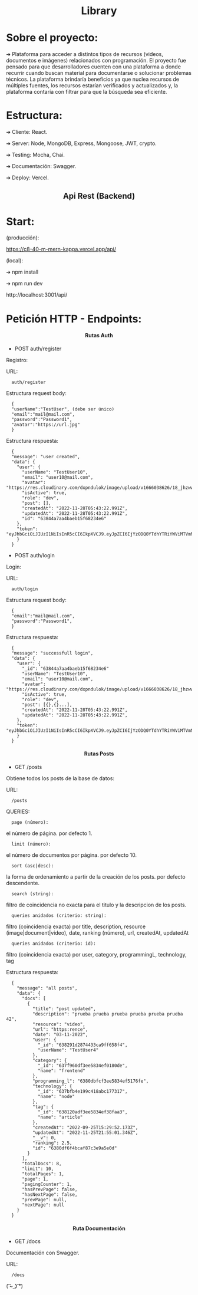 <h1 align="center">Library</h1>

# Sobre el proyecto:

➔ Plataforma para acceder a distintos tipos de recursos (videos, documentos e imágenes) relacionados con programación. El proyecto fue pensado para que desarrolladores cuenten con una plataforma a donde recurrir cuando buscan material para documentarse o solucionar problemas técnicos. La plataforma brindaría beneficios ya que nuclea recursos de múltiples fuentes, los recursos estarían verificados y actualizados y, la plataforma contaría con filtrar para que la búsqueda sea eficiente.

# Estructura:

➔ Cliente: React.

➔ Server: Node, MongoDB, Express, Mongoose, JWT, crypto.

➔ Testing: Mocha, Chai.

➔ Documentación: Swagger.

➔ Deploy: Vercel.

<h2 align="center">Api Rest (Backend)</h2>

# Start:

(producción):

https://c8-40-m-mern-kappa.vercel.app/api/

(local):

➔ npm install

➔ npm run dev

http://localhost:3001/api/

# Petición HTTP - Endpoints:

<h4 align="center">Rutas Auth</h4>

- POST auth/register

Registro:

URL:

      auth/register

Estructura request body:

      {
      "userName":"TestUser", (debe ser único)
      "email":"mail@mail.com",
      "password":"Password1",
      "avatar":"https://url.jpg"
      }

Estructura respuesta:

      {
      "message": "user created",
      "data": {
        "user": {
          "userName": "TestUser10",
          "email": "user10@mail.com",
          "avatar": "https://res.cloudinary.com/dxpndulok/image/upload/v1666038626/18_jhzwwd_02354deba2.jpg",
          "isActive": true,
          "role": "dev",
          "post": [],
          "createdAt": "2022-11-28T05:43:22.991Z",
          "updatedAt": "2022-11-28T05:43:22.991Z",
          "id": "63844a7aa4baeb15f68234e6"
        },
        "token": "eyJhbGciOiJIUzI1NiIsInR5cCI6IkpXVCJ9.eyJpZCI6IjYzODQ0YTdhYTRiYWViMTVmNjgyMzRlNiIsInVzZXJOYW1lIjoiVGVzdFVzZXIxMCIsInJvbGUiOiJkZXYiLCJpYXQiOjE2Njk2MTQyMDMsImV4cCI6MTY2OTg3MzQwM30.wwZfGV9fkDckgPnTYyvgtFP5F2KNCxSr8bNne0EJGOE"
        }
      }

- POST auth/login

Login:

URL:

      auth/login

Estructura request body:

      {
      "email":"mail@mail.com",
      "password":"Password1",
      }

Estructura respuesta:

      {
      "message": "successfull login",
      "data": {
        "user": {
          "_id": "63844a7aa4baeb15f68234e6"
          "userName": "TestUser10",
          "email": "user10@mail.com",
          "avatar": "https://res.cloudinary.com/dxpndulok/image/upload/v1666038626/18_jhzwwd_02354deba2.jpg",
          "isActive": true,
          "role": "dev",
          "post": [{},{}...],
          "createdAt": "2022-11-28T05:43:22.991Z",
          "updatedAt": "2022-11-28T05:43:22.991Z",
        },
        "token": "eyJhbGciOiJIUzI1NiIsInR5cCI6IkpXVCJ9.eyJpZCI6IjYzODQ0YTdhYTRiYWViMTVmNjgyMzRlNiIsInVzZXJOYW1lIjoiVGVzdFVzZXIxMCIsInJvbGUiOiJkZXYiLCJpYXQiOjE2Njk2MTQyMDMsImV4cCI6MTY2OTg3MzQwM30.wwZfGV9fkDckgPnTYyvgtFP5F2KNCxSr8bNne0EJGOE"
        }
      }

<h4 align="center">Rutas Posts</h4>

- GET /posts

Obtiene todos los posts de la base de datos:

URL:

      /posts

QUERIES:

      page (número):

el número de página. por defecto 1.

      limit (número):

el número de documentos por página. por defecto 10.

      sort (asc|desc):

la forma de ordenamiento a partir de la creación de los posts. por defecto descendente.

      search (string):

filtro de coincidencia no exacta para el titulo y la descripcion de los posts.

      queries anidados (criterio: string):

filtro (coincidencia exacta) por title, description, resource (image|document|video), date, ranking (número), url, createdAt, updatedAt

      queries anidados (criterio: id):

filtro (coincidencia exacta) por user, category, programmingL, technology, tag

Estructura respuesta:

      {
        "message": "all posts",
        "data": {
          "docs": [
            {
              "title": "post updated",
              "description": "prueba prueba prueba prueba prueba prueba 42",
              "resource": "video",
              "url": "https:rence",
              "date": "03-11-2022",
              "user": {
                "_id": "638291d2874433ca9ff658f4",
                "userName": "TestUser4"
              },
              "category": {
                "_id": "637f960df3ee5834ef0180de",
                "name": "frontend"
              },
              "programming_l": "6380dbfcf3ee5834ef5176fe",
              "technology": {
                "_id": "637bfb4e199c418abc177317",
                "name": "node"
              },
              "tag": {
                "_id": "638120adf3ee5834ef38faa3",
                "name": "article"
              },
              "createdAt": "2022-09-25T15:29:52.173Z",
              "updatedAt": "2022-11-25T21:55:01.346Z",
              "__v": 0,
              "ranking": 2.5,
              "id": "6380df6f4bcaf87c3e9a5e0d"
            }
          ],
          "totalDocs": 8,
          "limit": 10,
          "totalPages": 1,
          "page": 1,
          "pagingCounter": 1,
          "hasPrevPage": false,
          "hasNextPage": false,
          "prevPage": null,
          "nextPage": null
        }
      }

<h4 align="center">Ruta Documentación</h4>

- GET /docs

Documentación con Swagger.

URL:

      /docs

( ͡~ ͜ʖ ͡°)
